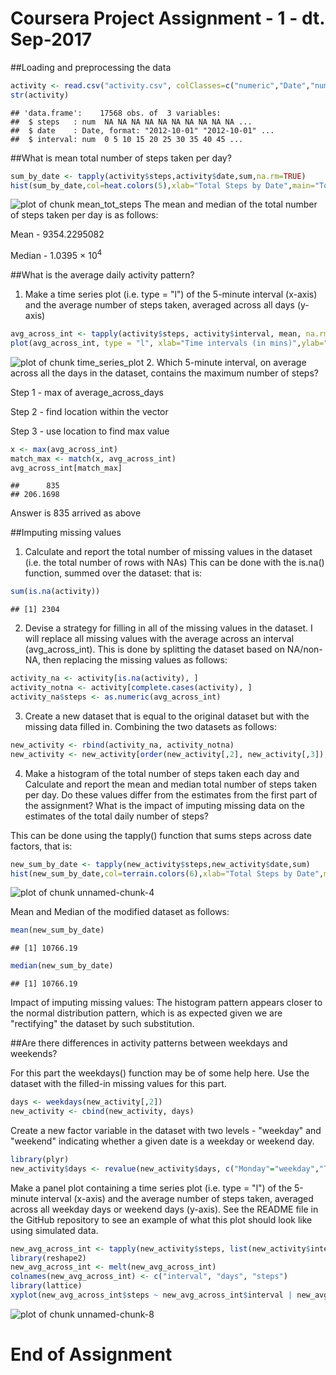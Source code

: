 # Coursera Project Assignment - 1 - dt. Sep-2017
##Loading and preprocessing the data

```r
activity <- read.csv("activity.csv", colClasses=c("numeric","Date","numeric"))
str(activity)
```

```
## 'data.frame':	17568 obs. of  3 variables:
##  $ steps   : num  NA NA NA NA NA NA NA NA NA NA ...
##  $ date    : Date, format: "2012-10-01" "2012-10-01" ...
##  $ interval: num  0 5 10 15 20 25 30 35 40 45 ...
```


##What is mean total number of steps taken per day?

```r
sum_by_date <- tapply(activity$steps,activity$date,sum,na.rm=TRUE)
hist(sum_by_date,col=heat.colors(5),xlab="Total Steps by Date",main="Total Steps by Date")
```

![plot of chunk mean_tot_steps](figure/mean_tot_steps-1.png)
The mean and median of the total number of steps taken per day is as follows:

Mean - 9354.2295082

Median - 1.0395 &times; 10<sup>4</sup>


##What is the average daily activity pattern?
1. Make a time series plot (i.e. type = "l") of the 5-minute interval (x-axis) and the average number of steps taken, averaged across all days (y-axis)

```r
avg_across_int <- tapply(activity$steps, activity$interval, mean, na.rm = TRUE)
plot(avg_across_int, type = "l", xlab="Time intervals (in mins)",ylab="Mean of Total Steps",main="Time Series of the Mean of Total Steps per Day")
```

![plot of chunk time_series_plot](figure/time_series_plot-1.png)
2. Which 5-minute interval, on average across all the days in the dataset, contains the maximum number of steps?

Step 1 - max of average_across_days

Step 2 - find location within the vector

Step 3 - use location to find max value


```r
x <- max(avg_across_int)
match_max <- match(x, avg_across_int)
avg_across_int[match_max]
```

```
##      835 
## 206.1698
```
Answer is 835 arrived as above

##Imputing missing values

1. Calculate and report the total number of missing values in the dataset (i.e. the total number of rows with NAs)
This can be done with the is.na() function, summed over the dataset: that is:

```r
sum(is.na(activity))
```

```
## [1] 2304
```
2. Devise a strategy for filling in all of the missing values in the dataset. 
I will replace all missing values with the average across an interval (avg_across_int). This is done by splitting the dataset based on NA/non-NA, then replacing the missing values as follows:

```r
activity_na <- activity[is.na(activity), ]
activity_notna <- activity[complete.cases(activity), ]
activity_na$steps <- as.numeric(avg_across_int)
```

3. Create a new dataset that is equal to the original dataset but with the missing data filled in.
Combining the two datasets as follows:

```r
new_activity <- rbind(activity_na, activity_notna)
new_activity <- new_activity[order(new_activity[,2], new_activity[,3]),]
```

4. Make a histogram of the total number of steps taken each day and Calculate and report the mean and median total number of steps taken per day. Do these values differ from the estimates from the first part of the assignment? What is the impact of imputing missing data on the estimates of the total daily number of steps?

This can be done using the tapply() function that sums steps across date factors, that is: 

```r
new_sum_by_date <- tapply(new_activity$steps,new_activity$date,sum)
hist(new_sum_by_date,col=terrain.colors(6),xlab="Total Steps by Date",main="Modified Histogram of Total Steps by Date (imputing missing values)")
```

![plot of chunk unnamed-chunk-4](figure/unnamed-chunk-4-1.png)

Mean and Median of the modified dataset as follows:

```r
mean(new_sum_by_date)
```

```
## [1] 10766.19
```

```r
median(new_sum_by_date)
```

```
## [1] 10766.19
```

Impact of imputing missing values: The histogram pattern appears closer to the normal distribution pattern, which is as expected given we are "rectifying" the dataset by such substitution.

##Are there differences in activity patterns between weekdays and weekends?

For this part the weekdays() function may be of some help here. Use the dataset with the filled-in missing values for this part.

```r
days <- weekdays(new_activity[,2])
new_activity <- cbind(new_activity, days)
```
Create a new factor variable in the dataset with two levels - "weekday" and "weekend" indicating whether a given date is a weekday or weekend day.

```r
library(plyr)
new_activity$days <- revalue(new_activity$days, c("Monday"="weekday","Tuesday"="weekday","Wednesday"="weekday","Thursday"="weekday","Friday"="weekday", "Saturday" = "weekend", "Sunday" = "weekend"))
```

Make a panel plot containing a time series plot (i.e. type = "l") of the 5-minute interval (x-axis) and the average number of steps taken, averaged across all weekday days or weekend days (y-axis). See the README file in the GitHub repository to see an example of what this plot should look like using simulated data.

```r
new_avg_across_int <- tapply(new_activity$steps, list(new_activity$interval, new_activity$days), mean)
library(reshape2)
new_avg_across_int <- melt(new_avg_across_int)
colnames(new_avg_across_int) <- c("interval", "days", "steps")
library(lattice)
xyplot(new_avg_across_int$steps ~ new_avg_across_int$interval | new_avg_across_int$days, layout=c(1,2),type="l",main="Plot of the Average of Total Steps (weekday vs. weekend)",xlab="Time interval (in mins)",ylab="Average of Total Steps")
```

![plot of chunk unnamed-chunk-8](figure/unnamed-chunk-8-1.png)

# End of Assignment 
